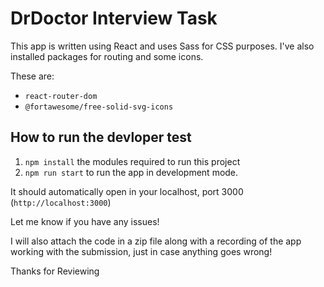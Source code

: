 # DrDoctor Interview Task

This app is written using React and uses Sass for CSS purposes.
I've also installed packages for routing and some icons.

These are:

- `react-router-dom`
- `@fortawesome/free-solid-svg-icons`

## How to run the devloper test

1. `npm install` the modules required to run this project
2. `npm run start` to run the app in development mode.

It should automatically open in your localhost, port 3000 (`http://localhost:3000`)

Let me know if you have any issues!

I will also attach the code in a zip file along with a recording of the app working with the submission, just in case anything goes wrong!

Thanks for Reviewing
